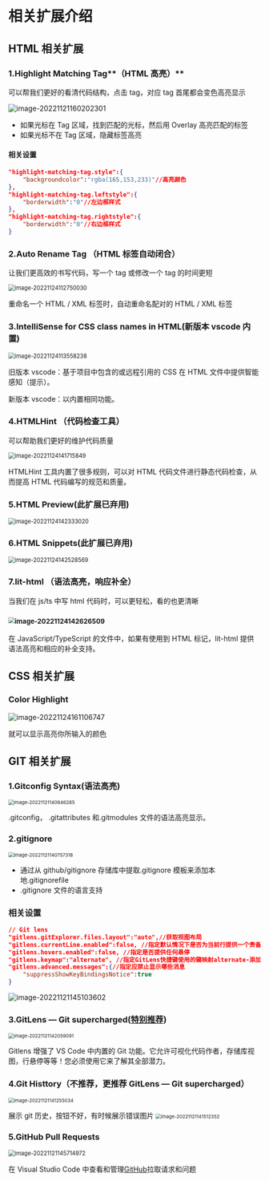 # 相关扩展介绍

## HTML 相关扩展

### 1.Highlight Matching Tag**（HTML 高亮）**

可以帮我们更好的看清代码结构，点击 tag，对应 tag 首尾都会变色高亮显示

![image-20221121160202301](https://gyh.life/2022/11/21/922595f19fb37.png)

- 如果光标在 Tag 区域，找到匹配的光标，然后用 Overlay 高亮匹配的标签
- 如果光标不在 Tag 区域，隐藏标签高亮

#### 相关设置

```json
"highlight-matching-tag.style":{
	"backgroundcolor":"rgba(165,153,233)"//高亮颜色
},
"highlight-matching-tag.leftstyle":{
	"borderwidth":"0"//左边框样式
},
"highlight-matching-tag.rightstyle":{
	"borderwidth":"0"//右边框样式
}
```

### 2.Auto Rename Tag （**HTML 标签自动闭合**）

让我们更高效的书写代码，写一个 tag 或修改一个 tag 的时间更短

<img src="https://gyh.life/2022/11/29/955485d64a2cb.png" alt="image-20221124112750030" style="zoom:80%;" />

重命名一个 HTML / XML 标签时，自动重命名配对的 HTML / XML 标签

### 3.IntelliSense for CSS class names in HTML(新版本 vscode 内置)

<img src="https://gyh.life/2022/11/29/531611c0e9125.png" alt="image-20221124113558238" style="zoom:80%;" />

旧版本 vscode：基于项目中包含的或远程引用的 CSS 在 HTML 文件中提供智能感知（提示）。

新版本 vscode：以内置相同功能。

### 4.HTMLHint （代码检查工具）

可以帮助我们更好的维护代码质量

<img src="https://gyh.life/2022/11/24/a2f184b437f64.png" alt="image-20221124141715849" style="zoom:80%;" />

HTMLHint 工具内置了很多规则，可以对 HTML 代码文件进行静态代码检查，从而提高 HTML 代码编写的规范和质量。

### 5.HTML Preview(此扩展已弃用)

<img src="https://gyh.life/2022/11/24/82504cec00130.png" alt="image-20221124142333020" style="zoom:80%;" />

### 6.HTML Snippets(此扩展已弃用)

<img src="https://gyh.life/2022/11/24/8b03bd0e8a573.png" alt="image-20221124142528569" style="zoom:80%;" />

### 7.lit-html （语法高亮，响应补全）

当我们在 js/ts 中写 html 代码时，可以更轻松，看的也更清晰

### <img src="https://gyh.life/2022/11/24/38824a936e983.png" alt="image-20221124142626509" style="zoom:80%;" />

在 JavaScript/TypeScript 的文件中，如果有使用到 HTML 标记，lit-html 提供语法高亮和相应的补全支持。

## CSS 相关扩展

### Color Highlight

![image-20221124161106747](C:\Users\123\AppData\Roaming\Typora\typora-user-images\image-20221124161106747.png)

就可以显示高亮你所输入的颜色

## GIT 相关扩展

### 1.Gitconfig Syntax(语法高亮)

<img src="https://gyh.life/2022/11/21/f194dd3535c39.png" alt="image-20221121140646285" style="zoom:67%;" />

.gitconfig， .gitattributes 和.gitmodules 文件的语法高亮显示。

### 2.gitignore

<img src="https://gyh.life/2022/11/21/dd85282ad9b1f.png" alt="image-20221121140757318" style="zoom:67%;" />

- 通过从 github/gitignore 存储库中提取.gitignore 模板来添加本地.gitignorefile
- .gitignore 文件的语言支持

### 相关设置

```json
// Git lens
"gitlens.gitExplorer.files.layout":"auto",//获取视图布局
"gitlens.currentLine.enabled":false, //指定默认情况下是否为当前行提供一个责备注释。
"gitlens.hovers.enabled":false, //指定是否提供任何悬停
"gitlens.keymap":"alternate", //指定GitLens快捷键使用的键映射alternate-添加以Alt（⌥在macOS上）chorded-添加以Ctrl+Shift+G（⌥⌘G在macOS上）none开头的快捷键集合
"gitlens.advanced.messages":{//指定应禁止显示哪些消息
    "suppressShowKeyBindingsNotice":true
}
```

![image-20221121145103602](https://gyh.life/2022/11/21/e1a6aa8b106f6.png)

### 3.GitLens — Git supercharged(<u>特别推荐</u>)

<img src="https://gyh.life/2022/11/21/0bdacab089c9f.png" alt="image-20221121142059091" style="zoom: 67%;" />

Gitlens 增强了 VS Code 中内置的 Git 功能。它允许可视化代码作者，存储库视图，行悬停等等！您必须使用它来了解其全部潜力。

### 4.Git Histtory（不推荐，更推荐 GitLens — Git supercharged）

<img src="https://gyh.life/2022/11/21/daf7e9e458930.png" alt="image-20221121141255034" style="zoom:67%;" />

展示 git 历史，按钮不好，有时候展示错误图片
<img src="https://gyh.life/2022/11/21/4d03e56676e9f.png" alt="image-20221121141512352" style="zoom: 67%;" />

### 5.GitHub Pull Requests

<img src="https://gyh.life/2022/11/21/6d97d98431e91.png" alt="image-20221121145714972" style="zoom:80%;" />

在 Visual Studio Code 中查看和管理[GitHub](https://so.csdn.net/so/search?q=GitHub&spm=1001.2101.3001.7020)拉取请求和问题
